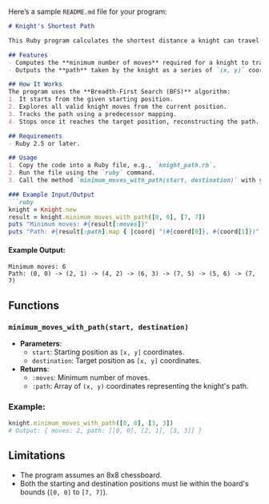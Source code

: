 Here’s a sample `README.md` file for your program:

```markdown
# Knight's Shortest Path

This Ruby program calculates the shortest distance a knight can travel from one square to another on a chessboard, using its unique "L"-shaped movement. It also provides the exact path taken in terms of `(x, y)` coordinates.

## Features
- Computes the **minimum number of moves** required for a knight to travel from a starting position to a target position.
- Outputs the **path** taken by the knight as a series of `(x, y)` coordinates.

## How It Works
The program uses the **Breadth-First Search (BFS)** algorithm:
1. It starts from the given starting position.
2. Explores all valid knight moves from the current position.
3. Tracks the path using a predecessor mapping.
4. Stops once it reaches the target position, reconstructing the path.

## Requirements
- Ruby 2.5 or later.

## Usage
1. Copy the code into a Ruby file, e.g., `knight_path.rb`.
2. Run the file using the `ruby` command.
3. Call the method `minimum_moves_with_path(start, destination)` with your desired start and destination coordinates.

### Example Input/Output
```ruby
knight = Knight.new
result = knight.minimum_moves_with_path([0, 0], [7, 7])
puts "Minimum moves: #{result[:moves]}"
puts "Path: #{result[:path].map { |coord| "(#{coord[0]}, #{coord[1]})" }.join(' -> ')}"
```

#### Example Output:
```
Minimum moves: 6
Path: (0, 0) -> (2, 1) -> (4, 2) -> (6, 3) -> (7, 5) -> (5, 6) -> (7, 7)
```

## Functions
### `minimum_moves_with_path(start, destination)`
- **Parameters**:
  - `start`: Starting position as `[x, y]` coordinates.
  - `destination`: Target position as `[x, y]` coordinates.
- **Returns**: 
  - `:moves`: Minimum number of moves.
  - `:path`: Array of `(x, y)` coordinates representing the knight's path.

### Example:
```ruby
knight.minimum_moves_with_path([0, 0], [3, 3])
# Output: { moves: 2, path: [[0, 0], [2, 1], [3, 3]] }
```

## Limitations
- The program assumes an 8x8 chessboard.
- Both the starting and destination positions must lie within the board's bounds (`[0, 0]` to `[7, 7]`).
